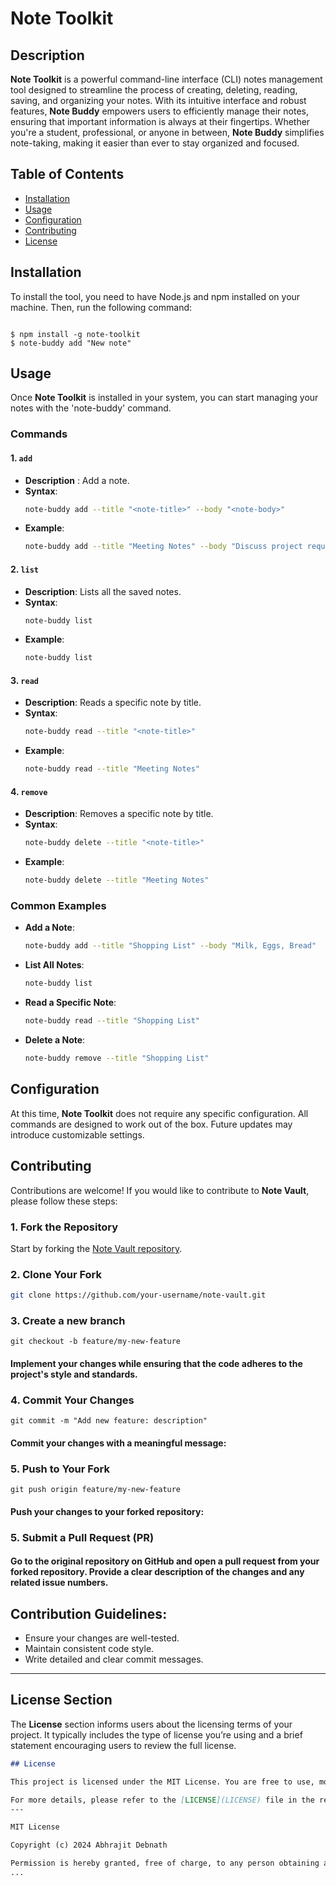 # Note Toolkit

## Description
**Note Toolkit** is a powerful command-line interface (CLI) notes management tool designed to streamline the process of creating, deleting, reading, saving, and organizing your notes. With its intuitive interface and robust features, **Note Buddy** empowers users to efficiently manage their notes, ensuring that important information is always at their fingertips. Whether you're a student, professional, or anyone in between, **Note Buddy** simplifies note-taking, making it easier than ever to stay organized and focused.

## Table of Contents
- [Installation](#installation)
- [Usage](#usage)
- [Configuration](#configuration)
- [Contributing](#contributing)
- [License](#license)

## Installation
To install the tool, you need to have Node.js and npm installed on your machine. Then, run the following command:

```code

$ npm install -g note-toolkit
$ note-buddy add "New note"

```


## Usage

Once **Note Toolkit** is installed in your system, you can start managing your notes with the 'note-buddy' command.

### Commands

#### 1. `add`
- **Description** : Add a note.
- **Syntax**: 
    ```bash
    note-buddy add --title "<note-title>" --body "<note-body>"
    ```
- **Example**:
    ```bash
    note-buddy add --title "Meeting Notes" --body "Discuss project requirements and deadlines"
    ```

#### 2. `list`
- **Description**: Lists all the saved notes.
- **Syntax**: 
    ```bash
    note-buddy list
    ```
- **Example**:
    ```bash
    note-buddy list
    ```

#### 3. `read`
- **Description**: Reads a specific note by title.
- **Syntax**: 
    ```bash
    note-buddy read --title "<note-title>"
    ```
- **Example**:
    ```bash
    note-buddy read --title "Meeting Notes"
    ```

#### 4. `remove`
- **Description**: Removes a specific note by title.
- **Syntax**: 
    ```bash
    note-buddy delete --title "<note-title>"
    ```
- **Example**:
    ```bash
    note-buddy delete --title "Meeting Notes"
    ```

### Common Examples

- **Add a Note**:
    ```bash
    note-buddy add --title "Shopping List" --body "Milk, Eggs, Bread"
    ```

- **List All Notes**:
    ```bash
    note-buddy list
    ```

- **Read a Specific Note**:
    ```bash
    note-buddy read --title "Shopping List"
    ```

- **Delete a Note**:
    ```bash
    note-buddy remove --title "Shopping List"
    ```

## Configuration

At this time, **Note Toolkit** does not require any specific configuration. All commands are designed to work out of the box. Future updates may introduce customizable settings.

## Contributing

Contributions are welcome! If you would like to contribute to **Note Vault**, please follow these steps:

### 1. Fork the Repository
Start by forking the [Note Vault repository](https://github.com/your-username/note-vault).

### 2. Clone Your Fork
```bash
git clone https://github.com/your-username/note-vault.git
```

### 3. Create a new branch
```code
git checkout -b feature/my-new-feature
```

#### Implement your changes while ensuring that the code adheres to the project's style and standards.


### 4. Commit Your Changes
```code
git commit -m "Add new feature: description"
```

#### Commit your changes with a meaningful message:

### 5. Push to Your Fork
```code
git push origin feature/my-new-feature
```

#### Push your changes to your forked repository:


### 5. Submit a Pull Request (PR)

#### Go to the original repository on GitHub and open a pull request from your forked repository. Provide a clear description of the changes and any related issue numbers.


## Contribution Guidelines:
- Ensure your changes are well-tested.
- Maintain consistent code style.
- Write detailed and clear commit messages.
---


## License Section

The **License** section informs users about the licensing terms of your project. It typically includes the type of license you’re using and a brief statement encouraging users to review the full license.



```markdown
## License

This project is licensed under the MIT License. You are free to use, modify, and distribute this software as long as the original license is included in all copies or substantial portions of the software.

For more details, please refer to the [LICENSE](LICENSE) file in the repository.
---

MIT License

Copyright (c) 2024 Abhrajit Debnath

Permission is hereby granted, free of charge, to any person obtaining a copy of this software and associated documentation files (the "Software"), to deal in the Software without restriction, including without limitation the rights to use, copy, modify, merge, publish, distribute, sublicense, and/or sell copies of the Software, and to permit persons to whom the Software is furnished to do so, subject to the following conditions:
...
